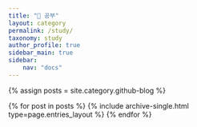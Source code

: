 ```yaml
---
title: "📖 공부"
layout: category
permalink: /study/
taxonomy: study
author_profile: true
sidebar_main: true
sidebar:
    nav: "docs"
---
```


{% assign posts = site.category.github-blog %}

{% for post in posts %} {% include archive-single.html type=page.entries_layout %} {% endfor %}